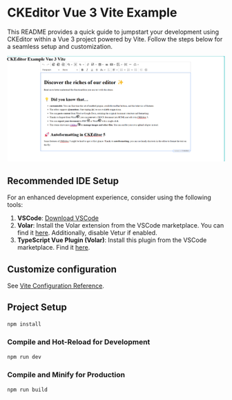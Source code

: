 # CKEditor Vue 3 Vite Example

This README provides a quick guide to jumpstart your development using CKEditor within a Vue 3 project powered by Vite. Follow the steps below for a seamless setup and customization.

![Local Image](./src/assets/readme/readme.png)

## Recommended IDE Setup

For an enhanced development experience, consider using the following tools:

1. **VSCode**: [Download VSCode](https://code.visualstudio.com/)
2. **Volar**: Install the Volar extension from the VSCode marketplace. You can find it [here](https://marketplace.visualstudio.com/items?itemName=Vue.volar). Additionally, disable Vetur if enabled.
3. **TypeScript Vue Plugin (Volar)**: Install this plugin from the VSCode marketplace. Find it [here](https://marketplace.visualstudio.com/items?itemName=Vue.vscode-typescript-vue-plugin).

## Customize configuration

See [Vite Configuration Reference](https://vitejs.dev/config/).

## Project Setup

```sh
npm install
```

### Compile and Hot-Reload for Development

```sh
npm run dev
```

### Compile and Minify for Production

```sh
npm run build
```
